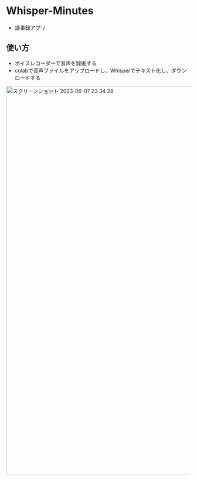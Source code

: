 # Whisper-Minutes
- 議事録アプリ
## 使い方
- ボイスレコーダーで音声を録画する
- colabで音声ファイルをアップロードし、Whisperでテキスト化し、ダウンロードする
<img width="1063" alt="スクリーンショット 2023-06-07 23 34 28" src="https://github.com/kuroro-31/Whisper-Minutes/assets/34049491/5ad27871-921b-4413-a87d-80469805876d">
